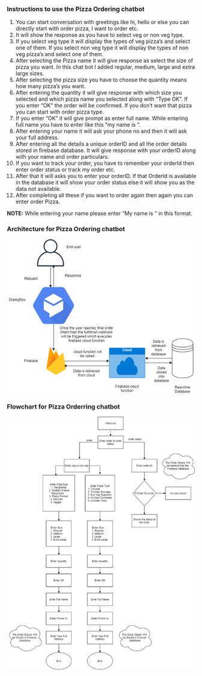 ###                    Instructions to use the Pizza Ordering chatbot 
1.	You can start conversation with greetings like hi, hello or else you can directly start with order pizza, I want to order etc.
2.	It will show the response as you have to select veg or non veg type.
3.	If you select veg type it will display the types of veg pizza’s and select one of them. If you select non veg type it will display the types of non veg pizza’s and select one of them.
4.	After selecting the Pizza name it will give response as select the size of pizza you want. In this chat bot I added regular, medium, large and extra large sizes.
5.	After selecting the pizza size you have to choose the quantity means how many pizza’s you want.
6.	After entering the quantity it will give response with which size you selected and which pizza name you selected along with “Type OK”. If you enter “OK” the order will be     confirmed. If you don’t want that pizza you can start with order pizza type.
7.	If you enter “OK” it will give prompt as enter full name. While entering full name you have to enter like this “my name is <name>”.
8.	After entering your name it will ask your phone no and then it will ask your full address.
9.	After entering all the details a unique orderID and all the order details stored in firebase database. It will give response with your orderID along with your name and order particulars.
10.	If you want to track your order, you have to remember your orderId then enter order status or track my order etc.
11.	After that it will asks you to enter your orderID. If that OrderId is available in the database it will show your order status else it will show you as the data not available.
12.	After completing all these if you want to order again then again you can enter order Pizza.
  
**NOTE:** While entering your name please enter “My name is <name>“ in this format.
  
### Architecture for Pizza Ordering chatbot


![](architecture.png)


### Flowchart for Pizza Orderring chatbot


![](flowchart.png)
